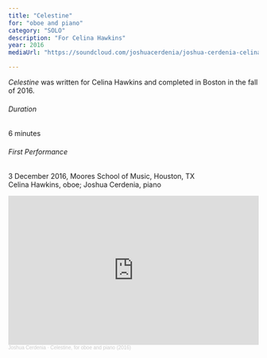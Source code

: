 ```yaml
---
title: "Celestine"
for: "oboe and piano"
category: "SOLO"
description: "For Celina Hawkins"
year: 2016
mediaUrl: "https://soundcloud.com/joshuacerdenia/joshua-cerdenia-celina-hawkins-celestine-for-oboe-and-piano"

---
```


_Celestine_ was written for Celina Hawkins and completed in Boston in the fall of 2016.

###### Duration

6 minutes

###### First Performance

3 December 2016, Moores School of Music, Houston, TX\
Celina Hawkins, oboe; Joshua Cerdenia, piano 

<iframe width="100%" height="300" scrolling="no" frameborder="no" allow="autoplay" src="https://w.soundcloud.com/player/?url=https%3A//api.soundcloud.com/tracks/490317138&color=%234a4a4a&auto_play=false&hide_related=false&show_comments=true&show_user=true&show_reposts=false&show_teaser=true&visual=true"></iframe><div style="font-size: 10px; color: #cccccc;line-break: anywhere;word-break: normal;overflow: hidden;white-space: nowrap;text-overflow: ellipsis; font-family: Interstate,Lucida Grande,Lucida Sans Unicode,Lucida Sans,Garuda,Verdana,Tahoma,sans-serif;font-weight: 100;"><a href="https://soundcloud.com/joshuacerdenia" title="Joshua Cerdenia" target="_blank" style="color: #cccccc; text-decoration: none;">Joshua Cerdenia</a> · <a href="https://soundcloud.com/joshuacerdenia/joshua-cerdenia-celina-hawkins-celestine-for-oboe-and-piano" title="Celestine, for oboe and piano (2016)" target="_blank" style="color: #cccccc; text-decoration: none;">Celestine, for oboe and piano (2016)</a></div>